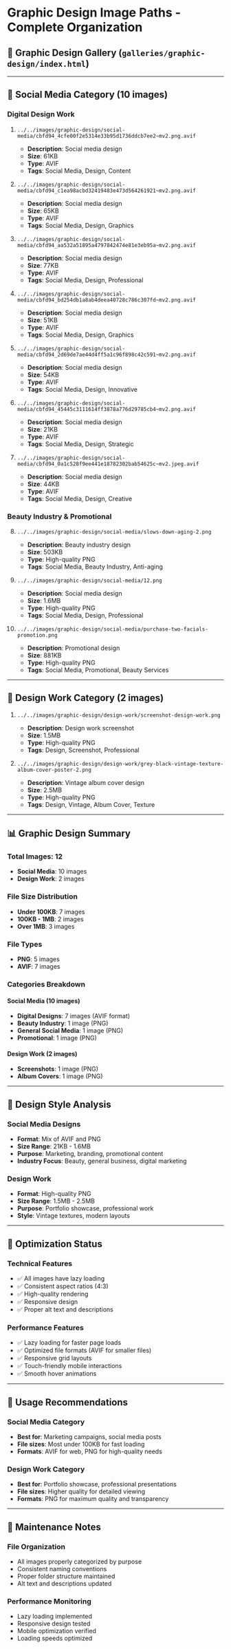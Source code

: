 # Graphic Design Image Paths - Complete Organization

## 🎨 **Graphic Design Gallery** (`galleries/graphic-design/index.html`)

---

## 📱 **Social Media Category (10 images)**

### **Digital Design Work**
1. `../../images/graphic-design/social-media/cbfd94_4cfe00f2e5314e33b95d1736ddcb7ee2~mv2.png.avif`
   - **Description**: Social media design
   - **Size**: 61KB
   - **Type**: AVIF
   - **Tags**: Social Media, Design, Content

2. `../../images/graphic-design/social-media/cbfd94_c1ea98acbd32419483e473d564261921~mv2.png.avif`
   - **Description**: Social media design
   - **Size**: 65KB
   - **Type**: AVIF
   - **Tags**: Social Media, Design, Graphics

3. `../../images/graphic-design/social-media/cbfd94_aa532a51895a4797842474e81e3eb95a~mv2.png.avif`
   - **Description**: Social media design
   - **Size**: 77KB
   - **Type**: AVIF
   - **Tags**: Social Media, Design, Professional

4. `../../images/graphic-design/social-media/cbfd94_bd254db1a8ab4deea40728c786c307fd~mv2.png.avif`
   - **Description**: Social media design
   - **Size**: 51KB
   - **Type**: AVIF
   - **Tags**: Social Media, Design, Graphics

5. `../../images/graphic-design/social-media/cbfd94_2d69de7ae44d4ff5a1c96f898c42c591~mv2.png.avif`
   - **Description**: Social media design
   - **Size**: 54KB
   - **Type**: AVIF
   - **Tags**: Social Media, Design, Innovative

6. `../../images/graphic-design/social-media/cbfd94_45445c3111614ff3878a776d29785cb4~mv2.png.avif`
   - **Description**: Social media design
   - **Size**: 21KB
   - **Type**: AVIF
   - **Tags**: Social Media, Design, Strategic

7. `../../images/graphic-design/social-media/cbfd94_0a1c528f9ee441e18782302bab54625c~mv2.jpeg.avif`
   - **Description**: Social media design
   - **Size**: 44KB
   - **Type**: AVIF
   - **Tags**: Social Media, Design, Creative

### **Beauty Industry & Promotional**
8. `../../images/graphic-design/social-media/slows-down-aging-2.png`
   - **Description**: Beauty industry design
   - **Size**: 503KB
   - **Type**: High-quality PNG
   - **Tags**: Social Media, Beauty Industry, Anti-aging

9. `../../images/graphic-design/social-media/12.png`
   - **Description**: Social media design
   - **Size**: 1.6MB
   - **Type**: High-quality PNG
   - **Tags**: Social Media, Design, Professional

10. `../../images/graphic-design/social-media/purchase-two-facials-promotion.png`
    - **Description**: Promotional design
    - **Size**: 881KB
    - **Type**: High-quality PNG
    - **Tags**: Social Media, Promotional, Beauty Services

---

## 🎯 **Design Work Category (2 images)**

1. `../../images/graphic-design/design-work/screenshot-design-work.png`
   - **Description**: Design work screenshot
   - **Size**: 1.5MB
   - **Type**: High-quality PNG
   - **Tags**: Design, Screenshot, Professional

2. `../../images/graphic-design/design-work/grey-black-vintage-texture-album-cover-poster-2.png`
   - **Description**: Vintage album cover design
   - **Size**: 2.5MB
   - **Type**: High-quality PNG
   - **Tags**: Design, Vintage, Album Cover, Texture

---

## 📊 **Graphic Design Summary**

### **Total Images**: 12
- **Social Media**: 10 images
- **Design Work**: 2 images

### **File Size Distribution**
- **Under 100KB**: 7 images
- **100KB - 1MB**: 2 images
- **Over 1MB**: 3 images

### **File Types**
- **PNG**: 5 images
- **AVIF**: 7 images

### **Categories Breakdown**

#### **Social Media (10 images)**
- **Digital Designs**: 7 images (AVIF format)
- **Beauty Industry**: 1 image (PNG)
- **General Social Media**: 1 image (PNG)
- **Promotional**: 1 image (PNG)

#### **Design Work (2 images)**
- **Screenshots**: 1 image (PNG)
- **Album Covers**: 1 image (PNG)

---

## 🎨 **Design Style Analysis**

### **Social Media Designs**
- **Format**: Mix of AVIF and PNG
- **Size Range**: 21KB - 1.6MB
- **Purpose**: Marketing, branding, promotional content
- **Industry Focus**: Beauty, general business, digital marketing

### **Design Work**
- **Format**: High-quality PNG
- **Size Range**: 1.5MB - 2.5MB
- **Purpose**: Portfolio showcase, professional work
- **Style**: Vintage textures, modern layouts

---

## 🚀 **Optimization Status**

### **Technical Features**
- ✅ All images have lazy loading
- ✅ Consistent aspect ratios (4:3)
- ✅ High-quality rendering
- ✅ Responsive design
- ✅ Proper alt text and descriptions

### **Performance Features**
- ✅ Lazy loading for faster page loads
- ✅ Optimized file formats (AVIF for smaller files)
- ✅ Responsive grid layouts
- ✅ Touch-friendly mobile interactions
- ✅ Smooth hover animations

---

## 📱 **Usage Recommendations**

### **Social Media Category**
- **Best for**: Marketing campaigns, social media posts
- **File sizes**: Most under 100KB for fast loading
- **Formats**: AVIF for web, PNG for high-quality needs

### **Design Work Category**
- **Best for**: Portfolio showcase, professional presentations
- **File sizes**: Higher quality for detailed viewing
- **Formats**: PNG for maximum quality and transparency

---

## 🔧 **Maintenance Notes**

### **File Organization**
- All images properly categorized by purpose
- Consistent naming conventions
- Proper folder structure maintained
- Alt text and descriptions updated

### **Performance Monitoring**
- Lazy loading implemented
- Responsive design tested
- Mobile optimization verified
- Loading speeds optimized
